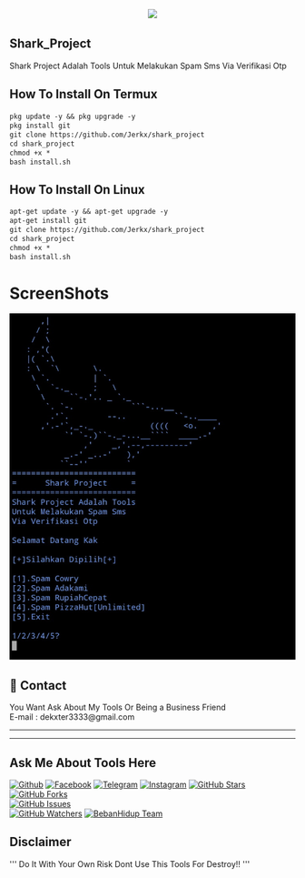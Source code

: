 <p align="center">
  <img src="https://imgur.com/LV53i4h.png" width=400/>
</p>



## Shark_Project
Shark Project Adalah Tools Untuk Melakukan
Spam Sms Via Verifikasi Otp

## How To Install On Termux
```
pkg update -y && pkg upgrade -y
pkg install git
git clone https://github.com/Jerkx/shark_project
cd shark_project
chmod +x *
bash install.sh
```

## How To Install On Linux
```
apt-get update -y && apt-get upgrade -y
apt-get install git
git clone https://github.com/Jerkx/shark_project
cd shark_project
chmod +x *
bash install.sh
```

# ScreenShots
![Screenshot](Screenshot.png)

<h2>📧 Contact</h2>
<lh3>You Want Ask About  My Tools Or Being a Business Friend
<br>E-mail : dekxter3333@gmail.com
<hr>
<hr>
  
## Ask Me About Tools Here

[![Github](https://img.shields.io/badge/-Github-222222?style=flat-square&logo=Github&logoColor=white)](https://github.com/Jerkx/Ask)
[![Facebook](https://img.shields.io/badge/-Facebook-222222?style=flat-square&logo=Facebook&logoColor=white&link=https://https://facebook.com/JerkKids)](https://facebook.com/JerkKids)
[![Telegram](https://img.shields.io/badge/-Telegram-222222?style=flat-square&logo=Telegram&logoColor=white&link=https://t.me/JerkKids)](https://t.me/JerkKids)
[![Instagram](https://img.shields.io/badge/-Instagram-222222?style=flat-square&logo=Instagram&logoColor=white&link=https://instagram/jerkkids)](https://instagram.com/jerkkids)
[![GitHub Stars](https://img.shields.io/github/stars/Jerkx/shark_project.svg)](https://github.com/Jerkx/shark_project/stargazers)
[![GitHub Forks](https://img.shields.io/github/forks/Jerkx/shark_project.svg)](https://github.com/Jerkx/shark_project/network/members)                   
[![GitHub Issues](https://img.shields.io/github/issues/shark_project/Ask.svg)](https://github.com/Jerkx/Ask)                                  
[![GitHub Watchers](https://img.shields.io/github/watchers/Jerkx/shark_project.svg)](https://github.com/Jerkx/shark_project/watchers)
[![BebanHidup Team](https://img.shields.io/badge/Beban-Hidup-blue.svg)](https://github.com/BebanHidup)

## Disclaimer
'''
Do It With Your Own Risk
Dont Use This Tools For Destroy!!
'''

